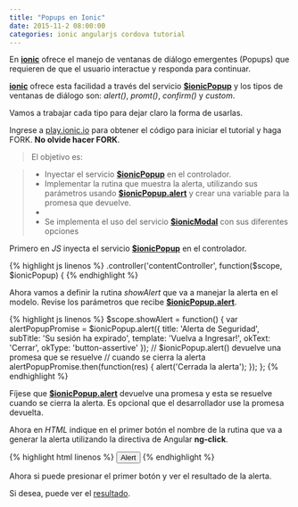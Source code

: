 ```yaml
---
title: "Popups en Ionic"
date: 2015-11-2 08:00:00
categories: ionic angularjs cordova tutorial
---
```

En [__ionic__][1] ofrece el manejo de ventanas de diálogo emergentes (Popups) que requieren de que el usuario interactue y responda para continuar.

[__ionic__][1] ofrece esta facilidad a través del servicio [__$ionicPopup__][2] y los tipos de ventanas de diálogo son: *alert()*, *promt()*, *confirm()* y *custom*.

Vamos a trabajar cada tipo para dejar claro la forma de usarlas.

Ingrese a [play.ionic.io][3] para obtener el código para iniciar el tutorial y haga FORK. __No olvide hacer FORK__.

  > El objetivo es:

  > - Inyectar el servicio [__$ionicPopup__][2] en el controlador.
  > - Implementar la rutina que muestra la alerta, utilizando sus parámetros usando [__$ionicPopup.alert__][2] y crear una variable para la promesa que devuelve.
  > - 
  > - Se implementa el uso del servicio [__$ionicModal__][2] con sus diferentes opciones

Primero en *JS* inyecta el servicio [__$ionicPopup__][2] en el controlador.

{% highlight js linenos %}
.controller('contentController', function($scope, $ionicPopup) {
{% endhighlight %}

Ahora vamos a definir la rutina *showAlert* que va a manejar la alerta en el modelo. Revise los parámetros que recibe [__$ionicPopup.alert__][2].

{% highlight js linenos %}
$scope.showAlert = function() {
  var alertPopupPromise = $ionicPopup.alert({
    title: 'Alerta de Seguridad',
    subTitle: 'Su sesión ha expirado',
    template: 'Vuelva a Ingresar!',
    okText: 'Cerrar',
    okType: 'button-assertive'
  });
  // $ionicPopup.alert() devuelve una promesa que se resuelve 
  // cuando se cierra la alerta
  alertPopupPromise.then(function(res) {
    alert('Cerrada la alerta');
  });
};
{% endhighlight %}

Fíjese que [__$ionicPopup.alert__][2] devuelve una promesa y esta se resuelve cuando se cierra la alerta. Es opcional que el desarrollador use la promesa devuelta.

Ahora en *HTML* indique en el primer botón el nombre de la rutina que va a generar la alerta utilizando la directiva de Angular __ng-click__.

{% highlight html linenos %}
<button ng-click="showAlert()" class="button button-block button-assertive">Alert</button>
{% endhighlight %}

Ahora si puede presionar el primer botón y ver el resultado de la alerta.



Si desea, puede ver el [resultado][4].

[1]: http://ionicframework.com/ "ionic Framework"
[2]: http://ionicframework.com/docs/api/service/$ionicPopup/ "$ionicPopup"
[3]: http://play.ionic.io/app/8aa6e4ffaf57 "Inicio del tutorial"
[4]: http://play.ionic.io/app/98e58c028887 "Resultado del tutorial"
